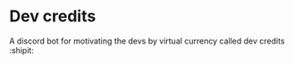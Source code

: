 # Dev credits

A discord bot for motivating the devs by virtual currency called dev credits :shipit:
